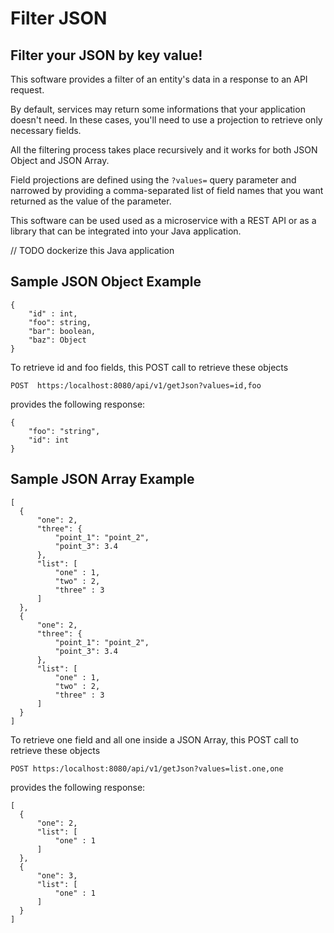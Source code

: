 # Filter JSON

## Filter your JSON by key value!

This software provides a filter of an entity's data in a response to an API request.

By default, services may return some informations that your application doesn't need. In these cases, you'll need to use a projection to retrieve only necessary fields.

All the filtering process takes place recursively and it works for both JSON Object and JSON Array.

Field projections are defined using the `?values=` query parameter and narrowed by providing a comma-separated list of field names that you want returned as the value of the parameter.

This software can be used used as a microservice with a REST API or as a library that can be integrated into your Java application.

// TODO dockerize this Java application

## Sample JSON Object Example

```
{
    "id" : int,      
    "foo": string,   
    "bar": boolean,
    "baz": Object
}
```

To retrieve id and foo fields, this POST call to retrieve these objects 

`POST  https:/localhost:8080/api/v1/getJson?values=id,foo`

provides the following response:

```
{
    "foo": "string",
    "id": int
}
```

## Sample JSON Array Example

```
[
  {
      "one": 2,
      "three": {
          "point_1": "point_2",
          "point_3": 3.4
      },
      "list": [
          "one" : 1,
          "two" : 2,
          "three" : 3 
      ]
  },
  {
      "one": 2,
      "three": {
          "point_1": "point_2",
          "point_3": 3.4
      },
      "list": [
          "one" : 1,
          "two" : 2,
          "three" : 3 
      ]
  }
]
```

To retrieve one field and all one inside a JSON Array, this POST call to retrieve these objects 

`POST https:/localhost:8080/api/v1/getJson?values=list.one,one`

provides the following response:

```
[
  {
      "one": 2,
      "list": [
          "one" : 1
      ]
  },
  {
      "one": 3,
      "list": [
          "one" : 1
      ]
  }
]
```
